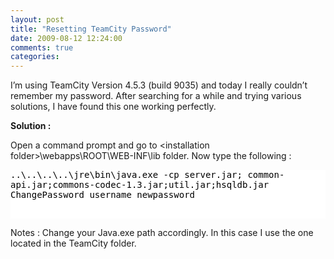 ```yaml
---
layout: post
title: "Resetting TeamCity Password"
date: 2009-08-12 12:24:00
comments: true
categories: 
---
```


<p>I&rsquo;m using TeamCity Version 4.5.3 (build 9035) and today I really couldn&rsquo;t remember my password. After searching for a while and trying various solutions, I have found this one working perfectly.</p>
<p><strong>Solution : </strong></p>
<p>Open a command prompt and go to &lt;installation folder&gt;\webapps\ROOT\WEB-INF\lib folder. Now type the following :</p>
<div id="scid:57F11A72-B0E5-49c7-9094-E3A15BD5B5E6:12750c8b-b266-435c-9f6b-a799905b3ac9" class="wlWriterEditableSmartContent" style="padding-bottom: 0px; margin: 0px; padding-left: 0px; padding-right: 0px; display: inline; float: none; padding-top: 0px">
<pre style="background-color:#FFFFFF;white-space:-moz-pre-wrap; white-space: -pre-wrap; white-space: -o-pre-wrap; white-space: pre-wrap; word-wrap: break-word;overflow: auto;"><span style="color: #000000;">..\..\..\..\</span><span style="color: #000000;">jre</span><span style="color: #000000;">\</span><span style="color: #000000;">bin</span><span style="color: #000000;">\</span><span style="color: #000000;">java</span><span style="color: #000000;">.</span><span style="color: #000000;">exe -cp server</span><span style="color: #000000;">.</span><span style="color: #000000;">jar</span><span style="color: #000000;">;</span><span style="color: #000000;"> common-api</span><span style="color: #000000;">.</span><span style="color: #000000;">jar</span><span style="color: #000000;">;</span><span style="color: #000000;">commons-codec-</span><span style="color: #000000;">1.3</span><span style="color: #000000;">.</span><span style="color: #000000;">jar</span><span style="color: #000000;">;</span><span style="color: #000000;">util</span><span style="color: #000000;">.</span><span style="color: #000000;">jar</span><span style="color: #000000;">;</span><span style="color: #000000;">hsqldb</span><span style="color: #000000;">.</span><span style="color: #000000;">jar ChangePassword username newpassword

</span></pre>
<!-- Code inserted with Steve Dunn's Windows Live Writer Code Formatter Plugin.  http://dunnhq.com --></div>
<p>Notes : Change your Java.exe path accordingly. In this case I use the one located in the TeamCity folder.</p>